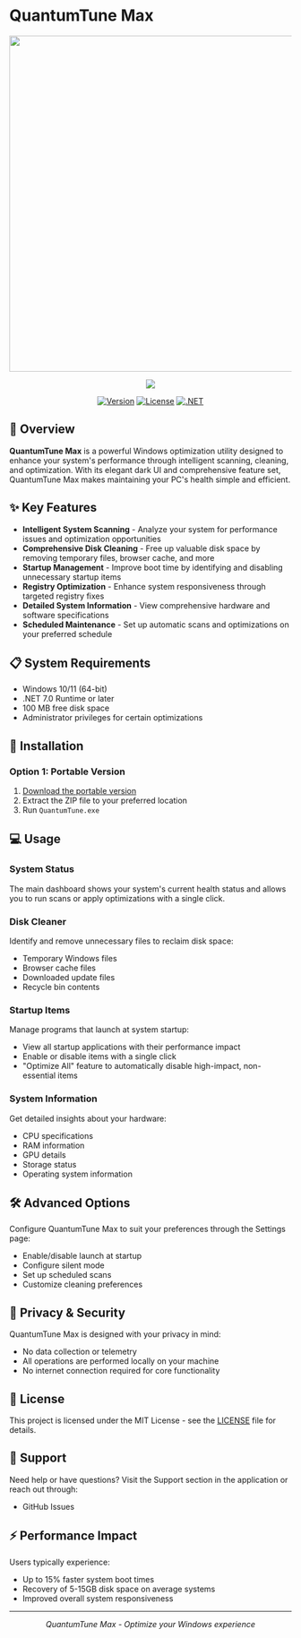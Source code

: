# QuantumTune Max

<p align="center">
   <a href="https://github.com/gokusan92/QuantumTune/releases/latest" target="_blank">
      <img src="https://github.com/user-attachments/assets/75596220-34af-429a-a117-e0b84fcf1167" width="600px" />
   </a>
</p>

<div align="center">
<img src="https://github.com/user-attachments/assets/b756589c-1b66-4b5a-ad9c-d5c58b9b0fa7" />



[![Version](https://img.shields.io/badge/version-1.0.0-purple.svg)](https://github.com/gokusan92/QuantumTune/releases/latest)
[![License](https://img.shields.io/badge/license-MIT-blue.svg)](LICENSE)
[![.NET](https://img.shields.io/badge/.NET-8.0-5C2D91)](https://dotnet.microsoft.com/en-us/download)

</div>

## 🚀 Overview

**QuantumTune Max** is a powerful Windows optimization utility designed to enhance your system's performance through intelligent scanning, cleaning, and optimization. With its elegant dark UI and comprehensive feature set, QuantumTune Max makes maintaining your PC's health simple and efficient.

## ✨ Key Features

- **Intelligent System Scanning** - Analyze your system for performance issues and optimization opportunities
- **Comprehensive Disk Cleaning** - Free up valuable disk space by removing temporary files, browser cache, and more
- **Startup Management** - Improve boot time by identifying and disabling unnecessary startup items
- **Registry Optimization** - Enhance system responsiveness through targeted registry fixes
- **Detailed System Information** - View comprehensive hardware and software specifications
- **Scheduled Maintenance** - Set up automatic scans and optimizations on your preferred schedule

## 📋 System Requirements

- Windows 10/11 (64-bit)
- .NET 7.0 Runtime or later
- 100 MB free disk space
- Administrator privileges for certain optimizations

## 🔧 Installation

### Option 1: Portable Version

1. [Download the portable version](https://github.com/gokusan92/QuantumTune/releases/latest)
2. Extract the ZIP file to your preferred location
3. Run `QuantumTune.exe`

## 💻 Usage

### System Status

The main dashboard shows your system's current health status and allows you to run scans or apply optimizations with a single click.

### Disk Cleaner

Identify and remove unnecessary files to reclaim disk space:
- Temporary Windows files
- Browser cache files
- Downloaded update files
- Recycle bin contents

### Startup Items

Manage programs that launch at system startup:
- View all startup applications with their performance impact
- Enable or disable items with a single click
- "Optimize All" feature to automatically disable high-impact, non-essential items

### System Information

Get detailed insights about your hardware:
- CPU specifications
- RAM information
- GPU details
- Storage status
- Operating system information

## 🛠️ Advanced Options

Configure QuantumTune Max to suit your preferences through the Settings page:
- Enable/disable launch at startup
- Configure silent mode
- Set up scheduled scans
- Customize cleaning preferences

## 🔐 Privacy & Security

QuantumTune Max is designed with your privacy in mind:
- No data collection or telemetry
- All operations are performed locally on your machine
- No internet connection required for core functionality

## 📜 License

This project is licensed under the MIT License - see the [LICENSE](LICENSE) file for details.

## 👥 Support

Need help or have questions? Visit the Support section in the application or reach out through:
- GitHub Issues

## ⚡ Performance Impact

Users typically experience:
- Up to 15% faster system boot times
- Recovery of 5-15GB disk space on average systems
- Improved overall system responsiveness

---

<p align="center">
  <i>QuantumTune Max - Optimize your Windows experience</i>
</p>
